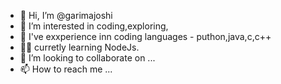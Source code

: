 - 👋 Hi, I’m @garimajoshi
- 👀 I’m interested in coding,exploring, 
- 🌱 I've exxperience inn coding languages - puthon,java,c,c++
- ✌🏼 curretly learning NodeJs. 
- 💞️ I’m looking to collaborate on ...
- 📫 How to reach me ...

<!---
garimajoshi/garimajoshi is a ✨ special ✨ repository because its `README.md` (this file) appears on your GitHub profile.
You can click the Preview link to take a look at your changes.
--->
